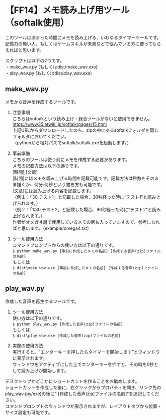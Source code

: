 ﻿# 【FF14】メモ読み上げ用ツール（softalk使用）  

このツールは決まった時間にメモを読み上げる、いわゆるタイマーツールです。  
記憶力の無い人、もしくはゲームスキルが未熟などで悩んでいる方に使ってもらえればと思います。  

スクリプトは以下の2つです。  
・make_wav.py (もしくはdist/make_wav.exe)  
・play_wav.py (もしくはdist/play_wav.exe)  

## make_wav.py  
メモから音声を作成するツールです。  

1. 注意事項  
こちらはsoftalkという読み上げ・録音ツールがないと使用できません。  
https://www35.atwiki.jp/softalk/pages/15.html  
上記URLからダウンロードしたのち、zipの中にあるsoftalkフォルダを同じフォルダにおいてください。  
（pythonから相対パスでsoftalk/softalk.exeを起動します。）  

2. 事前準備  
こちらのツールは使う前にメモを作成する必要があります。  
メモの記載方法は以下の通りです。    
[時間],[文章]    
[時間]にはメモを読み上げる時間を記載可能です。記載方法は秒数をそのまま描くか、何分:何秒という書き方も可能です。  
[文章]には読み上げる内容を記載します。  
（例１：「30,テスト1」と記載した場合、30秒経った時に“テスト1”と読み上げられます。）  
（例２：「1:30,テスト2」と記載した場合、90秒経った時に“テスト2”と読み上げられます。）  
作者がオメガ４層で使用しているメモの例も入っていますので、参考になればと思います。（example/omega4.txt）  

3. ツール使用方法  
コマンドプロンプトからの使い方は以下の通りです。  
`$ python make_wav.py [事前に作成したメモの名前] [作成する音声(zip)ファイルの名前]`  
もしくは  
`$ dist\make_wav.exe [事前に作成したメモの名前] [作成する音声(zip)ファイルの名前]`  


## play_wav.py  
作成した音声を再生するツールです。  

1. ツール使用方法  
使い方は以下の通りです。  
`$ python play_wav.py [作成した音声(zip)ファイルの名前]`  
もしくは  
`$ dist\play_wav.exe [作成した音声(zip)ファイルの名前]`  

2. 実際の使用方法  
実行すると、“エンターキーを押したらタイマーを開始します”とウィンドウに表示されます。  
ウィンドウをアクティブにした上でエンターキーを押すと、その時を0秒として読み上げが開始します。  

デスクトップかどこかにショートカットを作ることをお勧めします。  
ショートカットを作成した後に、右クリックからプロパティを開き、リンク先のplay_wav.(py/exe)の後に" [作成した音声(zip)ファイルの名前]"を追記してください。  
コマンドプロンプトのウィンドウが表示されますが、レイアウトタブから位置・サイズ設定も可能です。  




